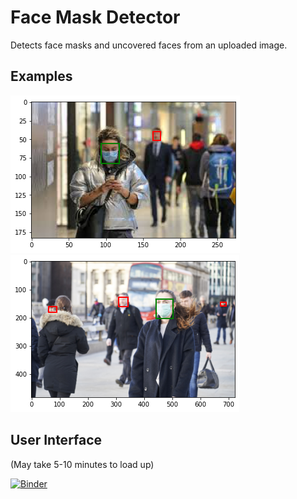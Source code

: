 # Face Mask Detector
Detects face masks and uncovered faces from an uploaded image.

## Examples
![](eg1.png)
![](eg2.png)

## User Interface
(May take 5-10 minutes to load up)

[![Binder](https://mybinder.org/badge_logo.svg)](https://mybinder.org/v2/gh/tb450/facemask/HEAD?urlpath=%2Fvoila%2Frender%2Ffacemask_app.ipynb)
